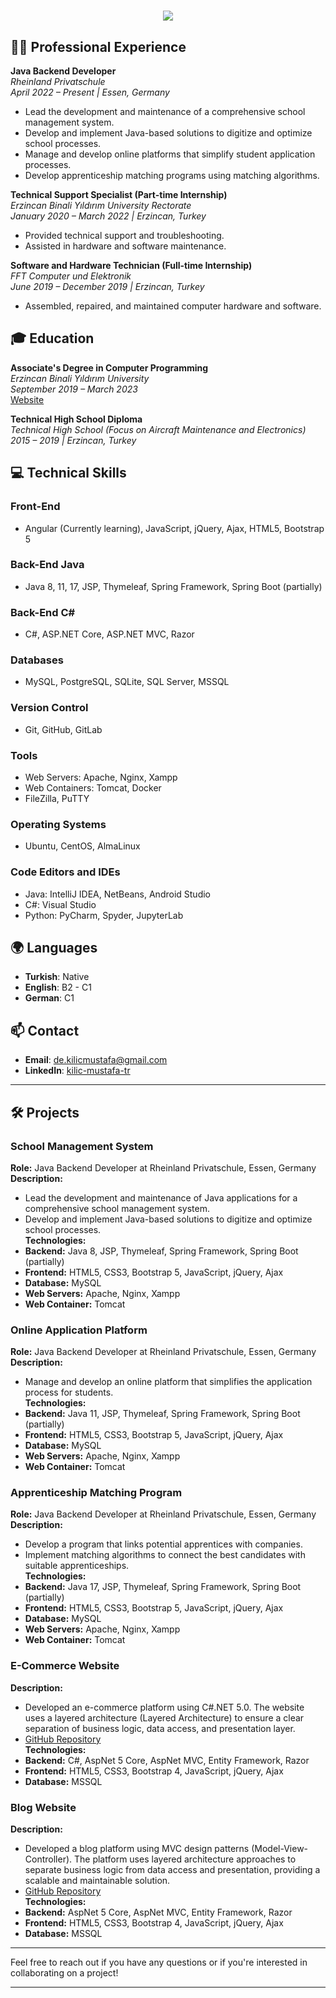<h1 align="center">
    <img src="https://readme-typing-svg.herokuapp.com/?font=Righteous&size=35&center=true&vCenter=true&width=500&height=70&duration=4000&lines=Hi+There!+👋;+I'm+Mustafa+Kilic!;" />
</h1>

## 🧑‍💼 Professional Experience

**Java Backend Developer**  
*Rheinland Privatschule*  
*April 2022 – Present | Essen, Germany*  
- Lead the development and maintenance of a comprehensive school management system.
- Develop and implement Java-based solutions to digitize and optimize school processes.
- Manage and develop online platforms that simplify student application processes.
- Develop apprenticeship matching programs using matching algorithms.

**Technical Support Specialist (Part-time Internship)**  
*Erzincan Binali Yıldırım University Rectorate*  
*January 2020 – March 2022 | Erzincan, Turkey*  
- Provided technical support and troubleshooting.
- Assisted in hardware and software maintenance.

**Software and Hardware Technician (Full-time Internship)**  
*FFT Computer und Elektronik*  
*June 2019 – December 2019 | Erzincan, Turkey*  
- Assembled, repaired, and maintained computer hardware and software.

## 🎓 Education

**Associate's Degree in Computer Programming**  
*Erzincan Binali Yıldırım University*  
*September 2019 – March 2023*  
[Website](https://international.ebyu.edu.tr/)

**Technical High School Diploma**  
*Technical High School (Focus on Aircraft Maintenance and Electronics)*  
*2015 – 2019 | Erzincan, Turkey*


## 💻 Technical Skills

### Front-End
- Angular (Currently learning), JavaScript, jQuery, Ajax, HTML5, Bootstrap 5

### Back-End Java
- Java 8, 11, 17, JSP, Thymeleaf, Spring Framework, Spring Boot (partially)

### Back-End C#
- C#, ASP.NET Core, ASP.NET MVC, Razor

### Databases
- MySQL, PostgreSQL, SQLite, SQL Server, MSSQL

### Version Control
- Git, GitHub, GitLab

### Tools
- Web Servers: Apache, Nginx, Xampp
- Web Containers: Tomcat, Docker
- FileZilla, PuTTY

### Operating Systems
- Ubuntu, CentOS, AlmaLinux

### Code Editors and IDEs
- Java: IntelliJ IDEA, NetBeans, Android Studio
- C#: Visual Studio
- Python: PyCharm, Spyder, JupyterLab

## 🌍 Languages

- **Turkish**: Native
- **English**: B2 - C1
- **German**: C1

## 📫 Contact

- **Email**: [de.kilicmustafa@gmail.com](mailto:de.kilicmustafa@gmail.com)
- **LinkedIn**: [kilic-mustafa-tr](https://www.linkedin.com/in/kilic-mustafa-tr/)

---

## 🛠 Projects

### School Management System  
**Role:** Java Backend Developer at Rheinland Privatschule, Essen, Germany  
**Description:**  
- Lead the development and maintenance of Java applications for a comprehensive school management system.
- Develop and implement Java-based solutions to digitize and optimize school processes.  
**Technologies:**  
- **Backend:** Java 8, JSP, Thymeleaf, Spring Framework, Spring Boot (partially)
- **Frontend:** HTML5, CSS3, Bootstrap 5, JavaScript, jQuery, Ajax
- **Database:** MySQL
- **Web Servers:** Apache, Nginx, Xampp
- **Web Container:** Tomcat

### Online Application Platform  
**Role:** Java Backend Developer at Rheinland Privatschule, Essen, Germany  
**Description:**  
- Manage and develop an online platform that simplifies the application process for students.  
**Technologies:**  
- **Backend:** Java 11, JSP, Thymeleaf, Spring Framework, Spring Boot (partially)
- **Frontend:** HTML5, CSS3, Bootstrap 5, JavaScript, jQuery, Ajax
- **Database:** MySQL
- **Web Servers:** Apache, Nginx, Xampp
- **Web Container:** Tomcat

### Apprenticeship Matching Program  
**Role:** Java Backend Developer at Rheinland Privatschule, Essen, Germany  
**Description:**  
- Develop a program that links potential apprentices with companies.
- Implement matching algorithms to connect the best candidates with suitable apprenticeships.  
**Technologies:**  
- **Backend:** Java 17, JSP, Thymeleaf, Spring Framework, Spring Boot (partially)
- **Frontend:** HTML5, CSS3, Bootstrap 5, JavaScript, jQuery, Ajax
- **Database:** MySQL
- **Web Servers:** Apache, Nginx, Xampp
- **Web Container:** Tomcat

### E-Commerce Website  
**Description:**  
- Developed an e-commerce platform using C#.NET 5.0. The website uses a layered architecture (Layered Architecture) to ensure a clear separation of business logic, data access, and presentation layer.
- [GitHub Repository](https://github.com/kilicmustafa/TicariOtomasyon/tree/master/TicariOtomasyon)  
**Technologies:**  
- **Backend:** C#, AspNet 5 Core, AspNet MVC, Entity Framework, Razor
- **Frontend:** HTML5, CSS3, Bootstrap 4, JavaScript, jQuery, Ajax
- **Database:** MSSQL

### Blog Website  
**Description:**  
- Developed a blog platform using MVC design patterns (Model-View-Controller). The platform uses layered architecture approaches to separate business logic from data access and presentation, providing a scalable and maintainable solution.
- [GitHub Repository](https://github.com/kilicmustafa/CoreKampBlog2)  
**Technologies:**  
- **Backend:** AspNet 5 Core, AspNet MVC, Entity Framework, Razor
- **Frontend:** HTML5, CSS3, Bootstrap 4, JavaScript, jQuery, Ajax 
- **Database:** MSSQL

---

Feel free to reach out if you have any questions or if you're interested in collaborating on a project!


---


